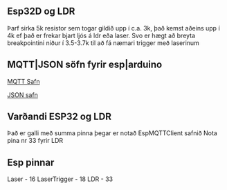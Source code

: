 ## Esp32D og LDR
Þarf sirka 5k resistor sem togar gildið upp í c.a. 3k, það kemst aðeins upp í 4k ef það er frekar bjart ljós á ldr eða laser. Svo er hægt að breyta breakpointini niður í 3.5-3.7k til að fá næmari trigger með laserinum


## MQTT|JSON söfn fyrir esp|arduino
[MQTT Safn](https://github.com/plapointe6/EspMQTTClient)

[JSON safn](https://github.com/arduino-libraries/Arduino_JSON)

## Varðandi ESP32 og LDR
Það er galli með summa pinna þegar er notað EspMQTTClient safnið
Nota pina nr 33 fyrir LDR


## Esp pinnar
Laser - 16 
LaserTrigger - 18
LDR - 33
